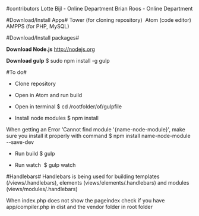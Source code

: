 #contributors
Lotte Bijl - Online Department
Brian Roos - Online Department


#Download/Install Apps#
Tower (for cloning repository) 
Atom (code editor)
AMPPS (for PHP, MySQL)


#Download/Install packages#

__Download Node.js__
http://nodejs.org

__Download gulp__
$ sudo npm install -g gulp

#To do#

- Clone repository
- Open in Atom and run build

- Open in terminal
$ cd /rootfolder/of/gulpfile

- Install node modules
$ npm install 

When getting an Error 'Cannot find module '{name-node-module}', make sure you install it properly with command
$ npm install name-node-module --save-dev

- Run build
$ gulp

- Run watch
 $ gulp watch


#Handlebars#
Handlebars is being used for building templates (/views/.handlebars), elements (views/elements/.handlebars) and modules (views/modules/.handlebars)

When index.php does not show the pageindex check if you have app/compiler.php in dist and the vendor folder in root folder
